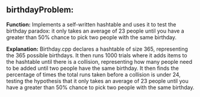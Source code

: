 ## birthdayProblem:

**Function:** Implements a self-written hashtable and uses it to test the birthday paradox: it only takes an average of 23 people until you have a greater than 50% chance to pick two people with the same birthday. 

**Explanation:** Birthday.cpp declares a hashtable of size 365, representing the 365 possible birthdays. It then runs 1000 trials where it adds items to the hashtable until there is a collision, representing how many people need to be added until two people have the same birthday. It then finds the percentage of times the total runs taken before a collision is under 24, testing the hypothesis that it only takes an average of 23 people until you have a greater than 50% chance to pick two people with the same birthday. 

